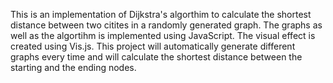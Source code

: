 This is an implementation of Dijkstra's algorthim to calculate the shortest distance between two citites in a randomly generated graph.
The graphs as well as the algortihm is implemented using JavaScript.
The visual effect is created using Vis.js.
This project will automatically generate different graphs every time and will calculate the shortest distance between the starting and the ending nodes.
